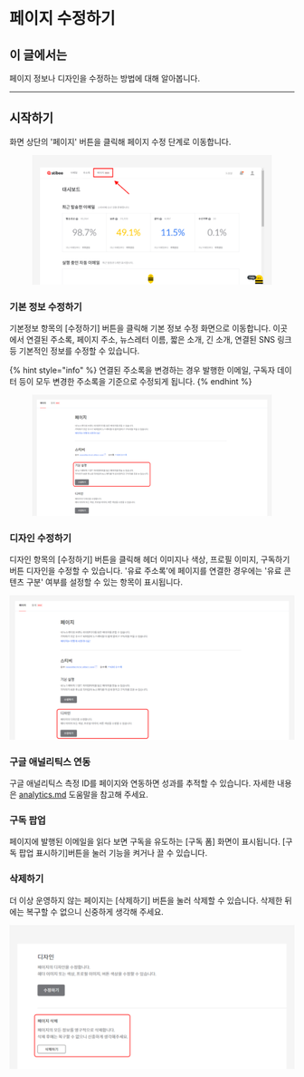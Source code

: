 # 페이지 수정하기

## 이 글에서는 <a href="#h_01hprefm1zgqfpa2711zk9v2qn" id="h_01hprefm1zgqfpa2711zk9v2qn"></a>

페이지 정보나 디자인을 수정하는 방법에 대해 알아봅니다.

***

## 시작하기 <a href="#h_e0f34dd94b" id="h_e0f34dd94b"></a>

화면 상단의 '페이지' 버튼을 클릭해 페이지 수정 단계로 이동합니다.&#x20;

<figure><img src="../../.gitbook/assets/1 (13).png" alt=""><figcaption></figcaption></figure>

### 기본 정보 수정하기 <a href="#h_82117b23d5" id="h_82117b23d5"></a>

기본정보 항목의 \[수정하기] 버튼을 클릭해 기본 정보 수정 화면으로 이동합니다. 이곳에서 연결된 주소록, 페이지 주소, 뉴스레터 이름, 짧은 소개, 긴 소개, 연결된 SNS 링크 등 기본적인 정보를 수정할 수 있습니다.&#x20;

{% hint style="info" %}
연결된 주소록을 변경하는 경우 발행한 이메일, 구독자 데이터 등이 모두 변경한 주소록을 기준으로 수정되게 됩니다.
{% endhint %}

<figure><img src="../../.gitbook/assets/2 (13).png" alt=""><figcaption></figcaption></figure>

### 디자인 수정하기 <a href="#h_5ec95dc3c8" id="h_5ec95dc3c8"></a>

디자인 항목의 \[수정하기] 버튼을 클릭해 헤더 이미지나 색상, 프로필 이미지, 구독하기 버튼 디자인을 수정할 수 있습니다. '유료 주소록'에 페이지를 연결한 경우에는 '유료 콘텐츠 구분' 여부를 설정할 수 있는 항목이 표시됩니다.

![](<../../.gitbook/assets/3 (14).png>)

### 구글 애널리틱스 연동 <a href="#h_01hpremq6gyk9qb98574etapnn" id="h_01hpremq6gyk9qb98574etapnn"></a>

구글 애널리틱스 측정 ID를 페이지와 연동하면 성과를 추적할 수 있습니다. 자세한 내용은 [analytics.md](analytics.md "mention") 도움말을 참고해 주세요.

### 구독 팝업

페이지에 발행된 이메일을 읽다 보면 구독을 유도하는 \[구독 폼] 화면이 표시됩니다. \[구독 팝업 표시하기]버튼을 눌러 기능을 켜거나 끌 수 있습니다.

### 삭제하기 <a href="#h_01hpremq6gyk9qb98574etapnn" id="h_01hpremq6gyk9qb98574etapnn"></a>

더 이상 운영하지 않는 페이지는 \[삭제하기] 버튼을 눌러 삭제할 수 있습니다. 삭제한 뒤에는 복구할 수 없으니 신중하게 생각해 주세요.

![](<../../.gitbook/assets/4 (14).png>)
